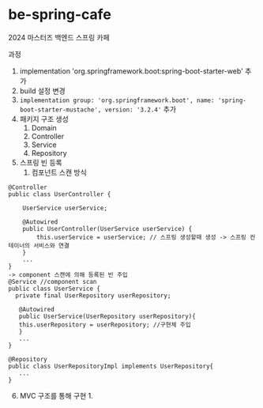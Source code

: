 # be-spring-cafe
2024 마스터즈 백엔드 스프링 카페

과정
1. implementation 'org.springframework.boot:spring-boot-starter-web' 추가
2. build 설정 변경
3. ``implementation group: 'org.springframework.boot', name: 'spring-boot-starter-mustache', version: '3.2.4'`` 추가
4. 패키지 구조 생성
   1. Domain
   2. Controller
   3. Service
   4. Repository
5. 스프링 빈 등록
    1. 컴포넌트 스캔 방식
```
@Controller
public class UserController {

    UserService userService;

    @Autowired
    public UserController(UserService userService) {
        this.userService = userService; // 스프링 생성할때 생성 -> 스프링 컨테이너의 서비스와 연결
    }
    ...
}
-> component 스캔에 의해 등록된 빈 주입
@Service //component scan
public class UserService {
  private final UserRepository userRepository;

   @Autowired
   public UserService(UserRepository userRepository){
   this.userRepository = userRepository; //구현체 주입
   }
   ...
}   

@Repository
public class UserRepositoryImpl implements UserRepository{
   ...
}
```
6. MVC 구조를 통해 구현
   1. 